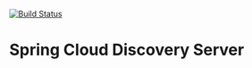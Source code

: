 [![Build Status](https://travis-ci.org/mpalourdio/DiscoveryServer.svg?branch=master)](https://travis-ci.org/mpalourdio/DiscoveryServer)

Spring Cloud Discovery Server
=============================
